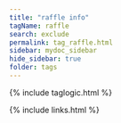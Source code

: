 ```yaml
---
title: "raffle info"
tagName: raffle
search: exclude
permalink: tag_raffle.html
sidebar: mydoc_sidebar
hide_sidebar: true
folder: tags
---
```


{% include taglogic.html %}

{% include links.html %}
